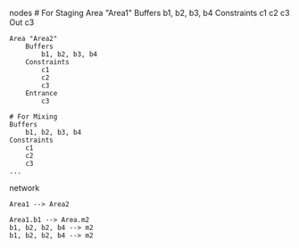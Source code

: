 nodes
    # For Staging
    Area "Area1"
        Buffers
            b1, b2, b3, b4
        Constraints
            c1
            c2
            c3
        Out
            c3

    Area "Area2"
        Buffers
            b1, b2, b3, b4
        Constraints
            c1
            c2
            c3
        Entrance
            c3

    # For Mixing
    Buffers
        b1, b2, b3, b4
    Constraints
        c1
        c2
        c3
    ...

network

    Area1 --> Area2

    Area1.b1 --> Area.m2
    b1, b2, b2, b4 --> m2
    b1, b2, b2, b4 --> m2